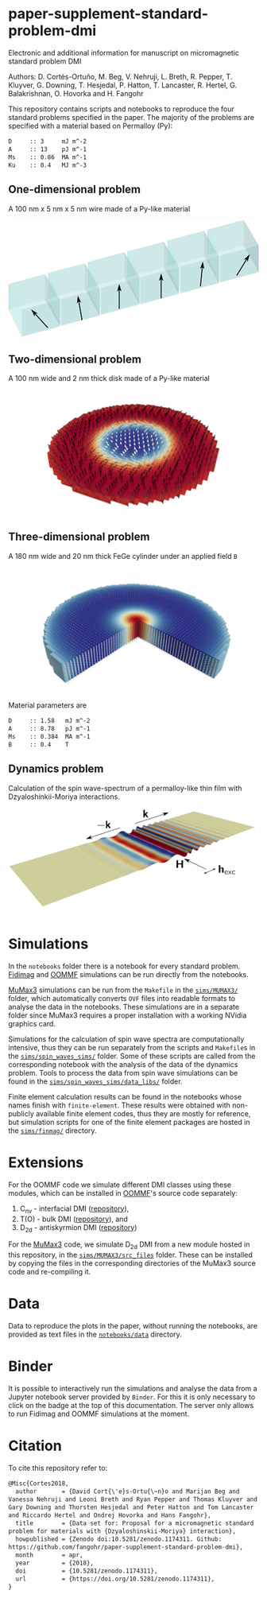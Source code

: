 # paper-supplement-standard-problem-dmi

Electronic and additional information for manuscript on micromagnetic standard
problem DMI

Authors: D. Cortés-Ortuño, M. Beg, V. Nehruji, L. Breth, R. Pepper, T. Kluyver,
G. Downing, T. Hesjedal, P. Hatton, T. Lancaster, R. Hertel, G.  Balakrishnan,
O. Hovorka and H. Fangohr

This repository contains scripts and notebooks to reproduce the four standard
problems specified in the paper. The majority of the problems are specified
with a material based on Permalloy (Py):

    D     :: 3     mJ m^-2  
    A     :: 13    pJ m^-1  
    Ms    :: 0.86  MA m^-1  
    Ku    :: 0.4   MJ m^-3   

## One-dimensional problem

A 100 nm  x 5 nm x 5 nm wire made of a Py-like material

![](notebooks/mayavi/one-dim.png)

## Two-dimensional problem

A 100 nm wide and 2 nm thick disk made of a Py-like material

![](notebooks/mayavi/system_2d.png)

## Three-dimensional problem

A 180 nm wide and 20 nm thick FeGe cylinder under an applied field `B`

![](notebooks/mayavi/system_3d_cylinder.png)

Material parameters are

    D     :: 1.58   mJ m^-2  
    A     :: 8.78   pJ m^-1  
    Ms    :: 0.384  MA m^-1
    B     :: 0.4    T

## Dynamics problem

Calculation of the spin wave-spectrum of a permalloy-like thin film with
Dzyaloshinkii-Moriya interactions.

![](notebooks/mayavi/sws/sws.png)

# Simulations

In the `notebooks` folder there is a notebook for every standard problem.
[Fidimag](http://computationalmodelling.github.io/fidimag/) and [OOMMF](https://math.nist.gov/oommf/) simulations can be run directly from the notebooks.  

[MuMax3](http://mumax.github.io/) simulations can be run from the `Makefile` in the [`sims/MUMAX3/`](https://github.com/fangohr/paper-supplement-standard-problem-dmi/tree/master/sims/MUMAX3) folder,
which automatically converts `OVF` files into readable formats to analyse the
data in the notebooks. These simulations are in a separate folder since
MuMax3 requires a proper installation with a working NVidia graphics card.

Simulations for the calculation of spin wave spectra are computationally
intensive, thus they can be run separately from the scripts and `Makefile`s in
the [`sims/spin_waves_sims/`](https://github.com/fangohr/paper-supplement-standard-problem-dmi/tree/master/sims/spin_waves_sims/) folder. Some of these scripts are called from the
corresponding notebook with the analysis of the data of the dynamics problem.
Tools to process the data from spin wave simulations can be found in the
[`sims/spin_waves_sims/data_libs/`](https://github.com/fangohr/paper-supplement-standard-problem-dmi/tree/master/sims/spin_waves_sims/data_libs) folder.

Finite element calculation results can be found in the notebooks whose names
finish with `finite-element`. These results were obtained with non-publicly
available finite element codes, thus they are mostly for reference, but
simulation scripts for one of the finite element packages are hosted in the
[`sims/finmag/`](https://github.com/fangohr/paper-supplement-standard-problem-dmi/tree/master/sims/finmag) directory.

# Extensions

For the OOMMF code we simulate different DMI classes using these modules, which can be installed in [OOMMF](https://math.nist.gov/oommf/)'s source code separately:

1. C<sub>nv</sub> - interfacial DMI ([repository](https://github.com/joommf/oommf-extension-dmi-cnv)),
2. T(O) - bulk DMI ([repository](https://github.com/joommf/oommf-extension-dmi-t)), and
3. D<sub>2d</sub> - antiskyrmion DMI ([repository](https://github.com/joommf/oommf-extension-dmi-d2d))

For the [MuMax3](http://mumax.github.io/) code, we simulate D<sub>2d</sub> DMI from a new module hosted in this repository, in the [`sims/MUMAX3/src_files`](https://github.com/fangohr/paper-supplement-standard-problem-dmi/tree/master/sims/MUMAX3/src_files) folder. These can be installed by copying the files in the corresponding directories of the MuMax3 source code and re-compiling it.

# Data

Data to reproduce the plots in the paper, without running the notebooks, are
provided as text files in the [`notebooks/data`](https://github.com/fangohr/paper-supplement-standard-problem-dmi/tree/master/notebooks/data) directory. 

# Binder

It is possible to interactively run the simulations and analyse the data from a
Jupyter notebook server provided by `Binder`. For this it is only necessary to
click on the badge at the top of this documentation. The server only allows
to run Fidimag and OOMMF simulations at the moment.

# Citation

To cite this repository refer to:

```
@Misc{Cortes2018,
  author       = {David Cort{\'e}s-Ortu{\~n}o and Marijan Beg and Vanessa Nehruji and Leoni Breth and Ryan Pepper and Thomas Kluyver and Gary Downing and Thorsten Hesjedal and Peter Hatton and Tom Lancaster and Riccardo Hertel and Ondrej Hovorka and Hans Fangohr},
  title        = {Data set for: Proposal for a micromagnetic standard problem for materials with {Dzyaloshinskii-Moriya} interaction},
  howpublished = {Zenodo doi:10.5281/zenodo.1174311. Github: https://github.com/fangohr/paper-supplement-standard-problem-dmi},
  month        = apr,
  year         = {2018},
  doi          = {10.5281/zenodo.1174311},
  url          = {https://doi.org/10.5281/zenodo.1174311},
}
```

